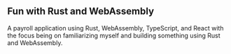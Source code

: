 ## Fun with Rust and WebAssembly

A payroll application using Rust, WebAssembly, TypeScript, and React with the focus being on familiarizing myself and building something using Rust and WebAssembly.